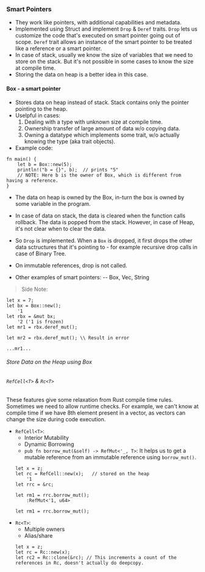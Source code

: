 ### Smart Pointers
- They work like pointers, with additional capabilities and metadata.
- Implemented using Struct and implement `Drop` & `Deref` traits. `Drop` lets us customize the code that's executed on smart pointer going out of scope. `Deref` trait allows an instance of the smart pointer to be treated like a reference or a smart pointer.
- In case of stack, usually we know the size of variables that we need to store on the stack. But it's not possible in some cases to know the size at compile time.
- Storing the data on heap is a better idea in this case.

#### Box<T> - a smart pointer
- Stores data on heap instead of stack. Stack contains only the pointer pointing to the heap.
- Uselpful in cases:
  1. Dealing with a type with unknown size at compile time.
  2. Ownership transfer of large amount of data w/o copying data.
  3. Owning a datatype which implements some trait, w/o actually knowing the type (aka trait objects).
- Example code:
```
fn main() {
    let b = Box::new(5);
    println!("b = {}", b);  // prints "5"
    // NOTE: Here b is the owner of Box, which is different from having a reference.
}
```
- The data on heap is owned by the Box, in-turn the box is owned by some variable in the program.

> 
- In case of data on stack, the data is cleared when the function calls rollback. The data is popped from the stack. However, in case of Heap, it's not clear when to clear the data.
- So `Drop` is implemented. When a `Box` is dropped, it first drops the other data sctructures that it's pointing to - for example recursive drop calls in case of Binary Tree.
- On immutable references, drop is not called.

- Other examples of smart pointers:
  -- Box<T>, Vec<T>, String

> Side Note:
  ```
  let x = 7;
  let bx = Box::new();
      '1
  let rbx = &mut bx;
      '2 ('1 is frozen)
  let mr1 = rbx.deref_mut();

  let mr2 = rbx.deref_mut(); \\ Result in error

  ...mr1...
  ```
###### Store Data on the Heap using Box<T>

###### `RefCell<T>` & `Rc<T>`
These features give some relaxation from Rust compile time rules. Sometimes we need to allow runtime checks. For example, we can't know at compile time if we have 8th element present in a vector, as vectors can change the size during code execution.
- `RefCell<T>`:
  - Interior Mutability
  - Dynamic Borrowing
  - `pub fn borrow_mut(&self) -> RefMut<'_, T>`: It helps us to get a mutable reference from an immutable reference using `borrow_mut()`.
  ```
  let x = z;
  let rc = RefCell::new(x);   // stored on the heap
      '1
  let rrc = &rc;

  let rm1 = rrc.borrow_mut();
      :RefMut<'1, u64>
    
  let rm1 = rrc.borrow_mut();
  ```
- `Rc<T>`:
  - Multiple owners
  - Alias/share
  ```
  let x = z;
  let rc = Rc::new(x);
  let rc2 = Rc::clone(&rc); // This increments a count of the references in Rc, doesn't actually do deepcopy.
  ```
  
